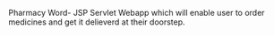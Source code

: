 Pharmacy Word-
JSP Servlet Webapp which will enable user to order medicines and get it delieverd at their doorstep.
